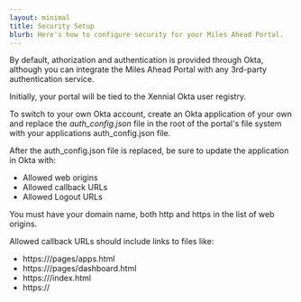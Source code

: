 ```yaml
---
layout: minimal
title: Security Setup
blurb: Here's how to configure security for your Miles Ahead Portal.
---
```


By default, athorization and authentication is provided through Okta, although you can integrate the Miles Ahead Portal with any 3rd-party authentication service.

Initially, your portal will be tied to the Xennial Okta user registry. 

To switch to your own Okta account, create an Okta application of your own and replace the *auth_config.json* file in the root of the portal's file system with your applications auth_config.json file.

After the auth_config.json file is replaced, be sure to update the application in Okta with:

- Allowed web origins
- Allowed callback URLs
- Allowed Logout URLs

You must have your domain name, both http and https in the list of web origins.

Allowed callback URLs should include links to files like:

- https://<url>/pages/apps.html
- https://<url>/pages/dashboard.html
- https://<url>/index.html
- https://<url>







